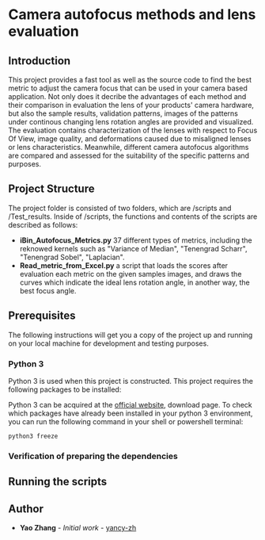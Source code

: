 # Camera autofocus methods and lens evaluation
## Introduction
This project provides a fast tool as well as the source code to find the best metric to adjust the camera focus that can be used in your camera based application. Not only does it decribe the advantages of each method and their comparison in evaluation the lens of your products' camera hardware, but also the sample results, validation patterns, images of the patterns under continous changing lens rotation angles are provided and visualized. The evaluation contains characterization of the lenses with respect to Focus Of View, image quality, and deformations caused due to misaligned lenses or lens characteristics. Meanwhile, different camera autofocus algorithms are compared and assessed for the suitability of the specific patterns and purposes. 
## Project Structure
The project folder is consisted of two folders, which are /scripts and /Test_results. Inside of /scripts, the functions and contents of the scripts are described as follows:
* **iBin_Autofocus_Metrics.py** 37 different types of metrics, including the reknowed kernels such as "Variance of Median", "Tenengrad Scharr", "Tenengrad Sobel", "Laplacian". 
* **Read_metric_from_Excel.py** a script that loads the scores after evaluation each metric on the given samples images, and draws the curves which indicate the ideal lens rotation angle, in another way, the best focus angle. 
## Prerequisites
The following instructions will get you a copy of the project up and running on your local machine for development and testing purposes.

### Python 3
Python 3 is used when this project is constructed. This project requires the following packages to be installed:
  
Python 3 can be acquired at the [official website](https://www.python.org/), download page. 
 To check which packages have already been installed in your python 3 environment, you can run the following command in your
 shell or powershell terminal:
 ```
python3 freeze
```
### Verification of preparing the dependencies


## Running the scripts

## Author

* **Yao Zhang** - *Initial work* - [yancy-zh](https://github.com/yancy-zh)


